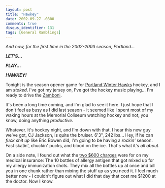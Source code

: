 ```yaml
---
layout: post
title: "Hawkey"
date: 2002-09-27 -0800
comments: true
disqus_identifier: 131
tags: [General Ramblings]
---
```

*And now, for the first time in the 2002-2003 season, Portland...*
 
 ***LET'S...***
 
 ***PLAY...***
 
 ***HAWKEY!***
 
 Tonight is the season opener game for [Portland Winter
Hawks](http://www.winterhawks.com) hockey, and I am *stoked*. I've got
my jersey on, I've got the hockey music playing... I'm ready to drive
the [Zamboni](http://www.zamboni.com).
 
 It's been a long time coming, and I'm glad to see it here. I just hope
that I don't feel as busy as I did last season - it seemed like I spent
most of my waking hours at the Memorial Coliseum watching hockey and
not, you know, doing anything *productive*.
 
 Whatever. It's hockey night, and I'm down with that. I hear this new
guy we've got, CJ Jackson, is quite the bruiser. 6'3", 242 lbs... Hey,
if he can *fuck shit up* like Eric Bowen did, I'm going to be having a
*rockin'* season. Fast skatin', chuckin' pucks, and blood on the ice.
That's what it's *all about*.
 
 On a side note, I found out what the [two \$600
charges](/archive/2002/09/26/attilla.aspx) were for on my medical
insurance: The 10 bottles of allergy antigen that got mixed up for my
allergy immunization shots. They mix all the bottles up at once and bill
you in one chunk rather than mixing the stuff up as you need it. I feel
much better now - I couldn't figure out what I did that day that cost me
\$1200 at the doctor. Now I know.

